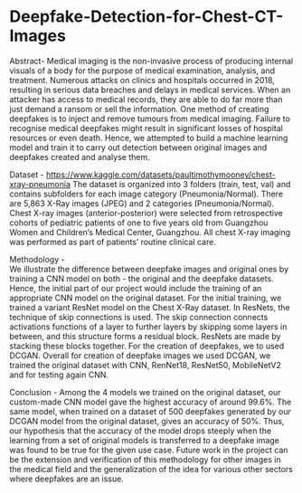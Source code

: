 # Deepfake-Detection-for-Chest-CT-Images

Abstract-
Medical imaging is the non-invasive process of producing internal visuals of a body for the purpose of medical examination, analysis, and treatment. Numerous attacks on clinics and hospitals occurred in 2018, resulting in serious data breaches and delays in medical services. When an attacker has access to medical records, they are able to do far more than just demand a ransom or sell the information. One method of creating deepfakes is to inject and remove tumours from medical imaging. Failure to recognise medical deepfakes might result in significant losses of hospital resources or even death. Hence, we attempted to build a machine learning model and train it to carry out detection between original images and deepfakes created and analyse them. 

Dataset - https://www.kaggle.com/datasets/paultimothymooney/chest-xray-pneumonia
The dataset is organized into 3 folders (train, test, val) and contains subfolders for each image category (Pneumonia/Normal). There are 5,863 X-Ray images (JPEG) and 2 categories (Pneumonia/Normal).
Chest X-ray images (anterior-posterior) were selected from retrospective cohorts of pediatric patients of one to five years old from Guangzhou Women and Children’s Medical Center, Guangzhou. All chest X-ray imaging was performed as part of patients’ routine clinical care.

Methodology -  
We illustrate the difference between deepfake images and original ones by training a CNN model on both - the original and the deepfake datasets. Hence, the initial part of our project would include the training of an appropriate CNN model on the original dataset. For the initial training, we trained a variant ResNet model on the Chest X-Ray dataset. In ResNets, the technique of skip connections is used. The skip connection connects activations functions of a layer to further layers by skipping some layers in between, and this structure forms a residual block. ResNets are made by stacking these blocks together. For the creation of deepfakes, we to used DCGAN. Overall for creation of deepfake images we used DCGAN, we trained the original dataset with CNN, RenNet18, ResNet50, MobileNetV2 and for testing again CNN.

Conclusion -
Among the 4 models we trained on the original dataset, our custom-made CNN model gave the highest accuracy of around 99.6%. The same model, when trained on a dataset of 500 deepfakes generated by our DCGAN model from the original dataset, gives an accuracy of 50%. Thus, our hypothesis that the accuracy of the model drops steeply when the learning from a set of original models is transferred to a deepfake image was found to be true for the given use case. Future work in the project can be the extension and verification of this methodology for other images in the medical field and the generalization of the idea for various other sectors where deepfakes are an issue. 





